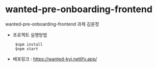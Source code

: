 # wanted-pre-onboarding-frontend


wanted-pre-onboarding-frontend 과제 김윤정

+ 프로젝트 실행방법
  
       $npm install
       $npm start


+ 배포링크 :  https://wanted-kyj.netlify.app/

